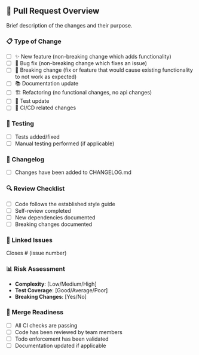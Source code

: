 ## 🚀 Pull Request Overview

Brief description of the changes and their purpose.

### 📋 Type of Change
- [ ] ✨ New feature (non-breaking change which adds functionality)
- [ ] 🐛 Bug fix (non-breaking change which fixes an issue)
- [ ] 🚨 Breaking change (fix or feature that would cause existing functionality to not work as expected)
- [ ] 📚 Documentation update
- [ ] 🏗️ Refactoring (no functional changes, no api changes)
- [ ] 🧪 Test update
- [ ] 🚀 CI/CD related changes

### 🧪 Testing
- [ ] Tests added/fixed
- [ ] Manual testing performed (if applicable)

### 📝 Changelog
- [ ] Changes have been added to CHANGELOG.md

### 🔍 Review Checklist
- [ ] Code follows the established style guide
- [ ] Self-review completed
- [ ] New dependencies documented
- [ ] Breaking changes documented

### 🎯 Linked Issues
Closes # (issue number)

### 📊 Risk Assessment
- **Complexity**: [Low/Medium/High]
- **Test Coverage**: [Good/Average/Poor]
- **Breaking Changes**: [Yes/No]

### 🔄 Merge Readiness
- [ ] All CI checks are passing
- [ ] Code has been reviewed by team members
- [ ] Todo enforcement has been validated
- [ ] Documentation updated if applicable